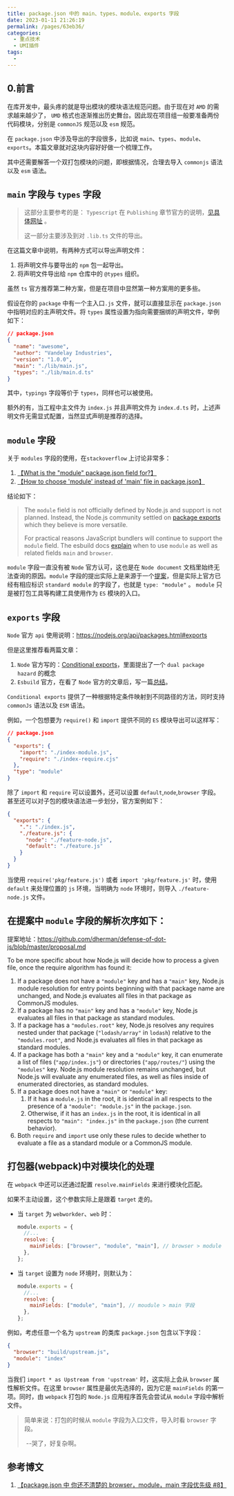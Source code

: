 ```yaml
---
title: package.json 中的 main、types、module、exports 字段
date: 2023-01-11 21:26:19
permalink: /pages/63eb36/
categories:
  - 重点技术
  - UMI插件
tags:
  -
---
```


## 0.前言

在库开发中，最头疼的就是导出模块的模块语法规范问题。由于现在对 `AMD` 的需求越来越少了， `UMD` 格式也逐渐推出历史舞台。因此现在项目组一般要准备两份代码模块，分别是 `commonJS` 规范以及 `esm` 规范。

在 `package.json` 中涉及导出的字段很多，比如说 `main`、`types`、`module`、`exports`。本篇文章就对这块内容好好做一个梳理工作。

其中还需要解答一个双打包模块的问题，即根据情况，合理去导入 `commonjs` 语法以及 `esm` 语法。

## `main` 字段与 `types` 字段

> 这部分主要参考的是： `Typescript` 在 `Publishing` 章节官方的说明，[见具体网址](https://www.typescriptlang.org/docs/handbook/declaration-files/publishing.html#packaging-dependent-declarations) 。
>
> 这一部分主要涉及到对 `.lib.ts` 文件的导出。

在这篇文章中说明，有两种方式可以导出声明文件：

1. 将声明文件与要导出的 `npm` 包一起导出。
2. 将声明文件导出给 `npm` 仓库中的 `@types` 组织。

虽然 `ts` 官方推荐第二种方案，但是在项目中显然第一种方案用的更多些。

假设在你的 `package` 中有一个主入口`.js` 文件，就可以直接显示在 `package.json` 中指明对应的主声明文件。将 `types` 属性设置为指向需要捆绑的声明文件，举例如下：

```json
// package.json
{
  "name": "awesome",
  "author": "Vandelay Industries",
  "version": "1.0.0",
  "main": "./lib/main.js",
  "types": "./lib/main.d.ts"
}
```

其中，`typings` 字段等价于 `types`，同样也可以被使用。

额外的有，当工程中主文件为 `index.js` 并且声明文件为 `index.d.ts` 时，上述声明文件无需显式配置，当然显式声明是推荐的选择。

## `module` 字段

关于 `modules` 字段的使用，在`stackoverflow` 上讨论非常多：

1. [【What is the "module" package.json field for?】](https://stackoverflow.com/questions/42708484/what-is-the-module-package-json-field-for)
2. [【How to choose 'module' instead of 'main' file in package.json】](https://stackoverflow.com/questions/52509951/how-to-choose-module-instead-of-main-file-in-package-json)

结论如下：

> The `module` field is not officially defined by Node.js and support is not planned. Instead, the Node.js community settled on [package exports](https://nodejs.org/api/packages.html#exports) which they believe is more versatile.
>
> For practical reasons JavaScript bundlers will continue to support the `module` field. The esbuild docs [explain](https://esbuild.github.io/api/#main-fields) when to use `module` as well as related fields `main` and `browser`.

`module` 字段一直没有被 `Node` 官方认可，这也是在 `Node document` 文档里始终无法查询的原因。`module` 字段的提出实际上是来源于一个[提案](https://github.com/dherman/defense-of-dot-js/blob/master/proposal.md)，但是实际上官方已经有相应标识 `standard module` 的字段了，也就是 `type: "module"` 。 `module` 只是被打包工具等构建工具使用作为 `ES` 模块的入口。

## `exports` 字段

`Node` 官方 `api` 使用说明：https://nodejs.org/api/packages.html#exports

但是这里推荐看两篇文章：

1. `Node` 官方写的：[Conditional exports](https://nodejs.org/api/packages.html#conditional-exports)，里面提出了一个 `dual package hazard` 的概念
2. `Esbuild` 官方，在看了 `Node` 官方的文章后，写一篇[总结](https://esbuild.github.io/api/#how-conditions-work)。

`Conditional exports` 提供了一种根据特定条件映射到不同路径的方法，同时支持 `commonJs` 语法以及 `ESM` 语法。

例如，一个包想要为 `require()` 和 `import` 提供不同的 `ES` 模块导出可以这样写：

```json
// package.json
{
  "exports": {
    "import": "./index-module.js",
    "require": "./index-require.cjs"
  },
  "type": "module"
}
```

除了 `import` 和 `require` 可以设置外，还可以设置 `default`,`node`,`browser` 字段。甚至还可以对子包的模块语法进一步划分，官方案例如下：

```json
{
  "exports": {
    ".": "./index.js",
    "./feature.js": {
      "node": "./feature-node.js",
      "default": "./feature.js"
    }
  }
}
```

当使用 `require('pkg/feature.js')` 或者 `import 'pkg/feature.js'` 时，使用 `default` 来处理位置的 `js` 环境，当明确为 `node` 环境时，则导入 `./feature-node.js` 文件。

## 在提案中 `module` 字段的解析次序如下：

提案地址：https://github.com/dherman/defense-of-dot-js/blob/master/proposal.md

To be more specific about how Node.js will decide how to process a given file, once the require algorithm has found it:

1. If a package does not have a `"module"` key and has a `"main"` key, Node.js module resolution for entry points beginning with that package name are unchanged, and Node.js evaluates all files in that package as CommonJS modules.
2. If a package has no `"main"` key and has a `"module"` key, Node.js evaluates all files in that package as standard modules.
3. If a package has a `"modules.root"` key, Node.js resolves any requires nested under that package (`"lodash/array"` in `lodash`) relative to the `"modules.root"`, and Node.js evaluates all files in that package as standard modules.
4. If a package has both a `"main"` key and a `"module"` key, it can enumerate a list of files (`"app/index.js"`) or directories (`"app/routes/"`) using the `"modules"` key. Node.js module resolution remains unchanged, but Node.js will evaluate any enumerated files, as well as files inside of enumerated directories, as standard modules.
5. If a package does not have a `"main"` or `"module"` key:
   1. If it has a `module.js` in the root, it is identical in all respects to the presence of a `"module": "module.js"` in the `package.json`.
   2. Otherwise, if it has an `index.js` in the root, it is identical in all respects to `"main": "index.js"` in the `package.json` (the current behavior).
6. Both `require` and `import` use only these rules to decide whether to evaluate a file as a standard module or a CommonJS module.

## 打包器(webpack)中对模块化的处理

在 `webpack` 中还可以还通过配置 `resolve.mainFields` 来进行模块化匹配。

如果不主动设置，这个参数实际上是跟着 `target` 走的。

- 当 `target` 为 `webworkder`、`web` 时：

  ```js
  module.exports = {
    //...
    resolve: {
      mainFields: ["browser", "module", "main"], // browser > module > main
    },
  };
  ```

- 当 `target` 设置为 `node` 环境时，则默认为：

  ```js
  module.exports = {
    //...
    resolve: {
      mainFields: ["module", "main"], // moudule > main 字段
    },
  };
  ```

例如，考虑任意一个名为 `upstream` 的类库 `package.json` 包含以下字段：

```json
{
  "browser": "build/upstream.js",
  "module": "index"
}
```

当我们 `import * as Upstream from 'upstream'` 时，这实际上会从 `browser` 属性解析文件。在这里 `browser` 属性是最优先选择的，因为它是 `mainFields` 的第一项。同时，由 `webpack` 打包的 `Node.js` 应用程序首先会尝试从 `module` 字段中解析文件。

> 简单来说：打包的时候从 `module` 字段为入口文件，导入时看 `browser` 字段。
>
> ​ --哭了，好复杂啊。

## 参考博文

1. [【package.json 中 你还不清楚的 browser，module，main 字段优先级 #8】](https://github.com/SunshowerC/blog/issues/8)
